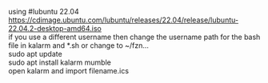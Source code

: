 using #lubuntu 22.04 <br/>
https://cdimage.ubuntu.com/lubuntu/releases/22.04/release/lubuntu-22.04.2-desktop-amd64.iso <br/>
if you use a different username then change the username path for the bash file in kalarm and *.sh or change to ~/fzn... <br/>
sudo apt update<br/>
sudo apt install kalarm mumble <br/>
open kalarm and import filename.ics <br/>
